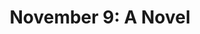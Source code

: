 ---
title: "November 9: A Novel"
isbn: "9781501110344"
link_to_buy_page:
image_path: "https://ecx.images-amazon.com/images/I/51o%2B6%2BVPUGL.jpg"
thumbnail_height: "500"
thumbnail_width: "321"
url: "https://www.amazon.com/November-9-Novel-Colleen-Hoover/dp/1501110349"
---